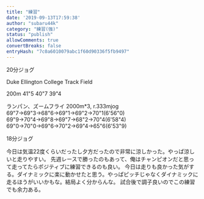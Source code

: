 ```yaml
---
title: "練習"
date: '2019-09-13T17:59:38'
author: "subaru44k"
category: "練習(強)"
status: "publish"
allowComments: true
convertBreaks: false
entryHash: "7c0a6010079abc1f60d90336f5fb9497"
---
```

20分ジョグ

Duke Ellington College Track Field

200m
41"5
40"7
39"4

ランパン、ズームフライ
2000m*3, r.333mjog
69"7→69"3→68"6→69"1→69"2→70"1(6'56"0)
69"9→70"4→69"8→69"7→68"2→70"4(6'58"4)
69"0→70"0→69"6→70"2→69"4→65"6(6'53"9)

18分ジョグ

今日は気温22度くらいだったし夕方だったので非常に涼しかった。やっぱ涼しいと走りやすい。
先週レースで勝ったのもあって、俺はチャンピオンだと思って走ってたらポジティブに練習できるのも良い。
今日は走りも良かった気がする。ダイナミックに楽に動かせたと思う。やっぱピッチじゃなくダイナミックに走るほうがいいかもな。結局よく分からんな。
試合後で調子良いのでこの練習でも余力ある。
